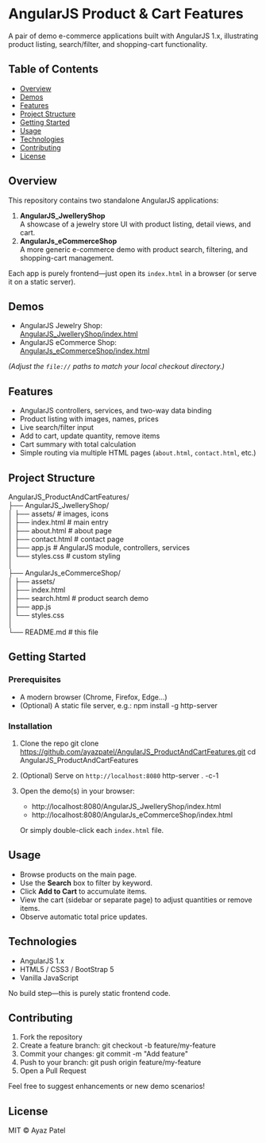 # AngularJS Product & Cart Features

A pair of demo e-commerce applications built with AngularJS 1.x, illustrating product listing, search/filter, and shopping-cart functionality.

## Table of Contents

- [Overview](#overview)  
- [Demos](#demos)  
- [Features](#features)  
- [Project Structure](#project-structure)  
- [Getting Started](#getting-started)  
- [Usage](#usage)  
- [Technologies](#technologies)  
- [Contributing](#contributing)  
- [License](#license)  

## Overview

This repository contains two standalone AngularJS applications:

1. **AngularJS_JwelleryShop**  
   A showcase of a jewelry store UI with product listing, detail views, and cart.  
2. **AngularJs_eCommerceShop**  
   A more generic e-commerce demo with product search, filtering, and shopping-cart management.

Each app is purely frontend—just open its `index.html` in a browser (or serve it on a static server).

## Demos

- AngularJS Jewelry Shop:  
  [AngularJS_JwelleryShop/index.html](file:///Users/ayazpatel/Projects/AngularJS_ProductAndCartFeatures/AngularJS_JwelleryShop/index.html)  
- AngularJS eCommerce Shop:  
  [AngularJs_eCommerceShop/index.html](file:///Users/ayazpatel/Projects/AngularJS_ProductAndCartFeatures/AngularJs_eCommerceShop/index.html)  

*(Adjust the `file://` paths to match your local checkout directory.)*

## Features

- AngularJS controllers, services, and two-way data binding  
- Product listing with images, names, prices  
- Live search/filter input  
- Add to cart, update quantity, remove items  
- Cart summary with total calculation  
- Simple routing via multiple HTML pages (`about.html`, `contact.html`, etc.)

## Project Structure
AngularJS_ProductAndCartFeatures/   
├── AngularJS_JwelleryShop/  
│   ├── assets/               # images, icons    
│   ├── index.html            # main entry  
│   ├── about.html            # about page  
│   ├── contact.html          # contact page  
│   ├── app.js                # AngularJS module, controllers, services  
│   └── styles.css            # custom styling  
│  
├── AngularJs_eCommerceShop/  
│   ├── assets/  
│   ├── index.html  
│   ├── search.html           # product search demo  
│   ├── app.js  
│   └── styles.css  
│  
└── README.md                 # this file  

## Getting Started

### Prerequisites

- A modern browser (Chrome, Firefox, Edge…)  
- (Optional) A static file server, e.g.:
npm install -g http-server

### Installation

1. Clone the repo
   git clone https://github.com/ayazpatel/AngularJS_ProductAndCartFeatures.git
   cd AngularJS_ProductAndCartFeatures
2. (Optional) Serve on `http://localhost:8080`
   http-server . -c-1
3. Open the demo(s) in your browser:  
   - http://localhost:8080/AngularJS_JwelleryShop/index.html  
   - http://localhost:8080/AngularJs_eCommerceShop/index.html  

   Or simply double-click each `index.html` file.

## Usage

- Browse products on the main page.  
- Use the **Search** box to filter by keyword.  
- Click **Add to Cart** to accumulate items.  
- View the cart (sidebar or separate page) to adjust quantities or remove items.  
- Observe automatic total price updates.

## Technologies

- AngularJS 1.x  
- HTML5 / CSS3  / BootStrap 5
- Vanilla JavaScript  

No build step—this is purely static frontend code.

## Contributing

1. Fork the repository  
2. Create a feature branch:
   git checkout -b feature/my-feature
3. Commit your changes:
   git commit -m "Add feature"
4. Push to your branch:
   git push origin feature/my-feature
5. Open a Pull Request  

Feel free to suggest enhancements or new demo scenarios!

## License

MIT © Ayaz Patel  
